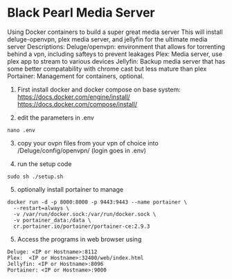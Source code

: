 # Black Pearl Media Server
Using Docker containers to build a super great media server
This will install deluge-openvpn, plex media server, and jellyfin for the ultimate media server
Descriptions:
  Deluge/openvpn: environment that allows for torrenting behind a vpn, including safteys to prevent leakages
  Plex: Media server, use plex app to stream to various devices
  Jellyfin: Backup media server that has some better compatability with chrome cast but less mature than plex
  Portainer: Management for containers, optional.


1. First install docker and docker compose on base system:
  https://docs.docker.com/engine/install/
  https://docs.docker.com/compose/install/

2. edit the parameters in .env
  ```
  nano .env
  ```
3. copy your ovpn files from your vpn of choice into /Deluge/config/openvpn/ (login goes in .env)

4. run the setup code 
  ```
  sudo sh ./setup.sh
  ```
5. optionally install portainer to manage
  ```
  docker run -d -p 8000:8000 -p 9443:9443 --name portainer \
    --restart=always \
    -v /var/run/docker.sock:/var/run/docker.sock \
    -v portainer_data:/data \
    cr.portainer.io/portainer/portainer-ce:2.9.3
  ```

5. Access the programs in web browser using
  ```
  Deluge: <IP or Hostname>:8112
  Plex:  <IP or Hostname>:32400/web/index.html
  Jellyfin: <IP or Hostname>:8096
  Portainer: <IP or Hostname>:9000
  ```
  
